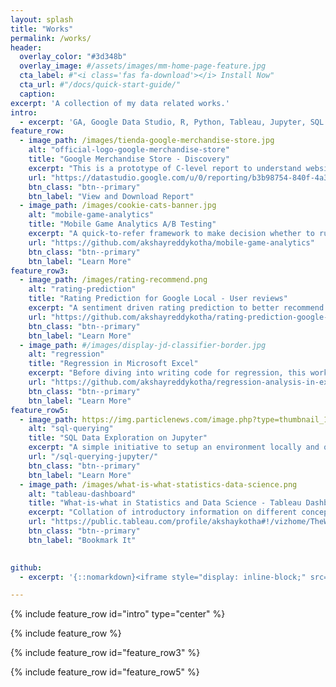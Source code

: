 ```yaml
---
layout: splash
title: "Works"
permalink: /works/
header:
  overlay_color: "#3d348b"
  overlay_image: #/assets/images/mm-home-page-feature.jpg
  cta_label: #"<i class='fas fa-download'></i> Install Now"
  cta_url: #"/docs/quick-start-guide/"
  caption:
excerpt: 'A collection of my data related works.'
intro: 
  - excerpt: 'GA, Google Data Studio, R, Python, Tableau, Jupyter, SQL'
feature_row:
  - image_path: /images/tienda-google-merchandise-store.jpg
    alt: "official-logo-google-merchandise-store"
    title: "Google Merchandise Store - Discovery"
    excerpt: "This is a prototype of C-level report to understand website performace of a company. Here, it's Google Merchandise Store."
    url: "https://datastudio.google.com/u/0/reporting/b3b98754-840f-4a38-a87e-c6b13229f221/page/qmuIB"
    btn_class: "btn--primary"
    btn_label: "View and Download Report"
  - image_path: /images/cookie-cats-banner.jpg
    alt: "mobile-game-analytics"
    title: "Mobile Game Analytics A/B Testing"
    excerpt: "A quick-to-refer framework to make decision whether to run a test."
    url: "https://github.com/akshayreddykotha/mobile-game-analytics"
    btn_class: "btn--primary"
    btn_label: "Learn More"
feature_row3:
  - image_path: /images/rating-recommend.png
    alt: "rating-prediction"
    title: "Rating Prediction for Google Local - User reviews"
    excerpt: "A sentiment driven rating prediction to better recommend places to visit for users."
    url: "https://github.com/akshayreddykotha/rating-prediction-google-local"
    btn_class: "btn--primary"
    btn_label: "Learn More"
  - image_path: #/images/display-jd-classifier-border.jpg
    alt: "regression"
    title: "Regression in Microsoft Excel"
    excerpt: "Before diving into writing code for regression, this work highlights the concepts and assumptions using Excel."
    url: "https://github.com/akshayreddykotha/regression-analysis-in-excel"
    btn_class: "btn--primary"
    btn_label: "Learn More"
feature_row5:
  - image_path: https://img.particlenews.com/image.php?type=thumbnail_1024x576&url=2xR9wr_0Nt3lCjk00
    alt: "sql-querying"
    title: "SQL Data Exploration on Jupyter"
    excerpt: "A simple initiative to setup an environment locally and query. You also have some basic clauses covered in the blog."
    url: "/sql-querying-jupyter/"
    btn_class: "btn--primary"
    btn_label: "Learn More"
  - image_path: /images/what-is-what-statistics-data-science.png
    alt: "tableau-dashboard"
    title: "What-is-what in Statistics and Data Science - Tableau Dashboard"
    excerpt: "Collation of introductory information on different concepts in statistics and data science."
    url: "https://public.tableau.com/profile/akshaykotha#!/vizhome/TheWhat-is-WhatofStatisticsandDataScience/Dashboard"
    btn_class: "btn--primary"
    btn_label: "Bookmark It"

    
github:
  - excerpt: '{::nomarkdown}<iframe style="display: inline-block;" src="https://ghbtns.com/github-btn.html?user=mmistakes&repo=minimal-mistakes&type=star&count=true&size=large" frameborder="0" scrolling="0" width="160px" height="30px"></iframe> <iframe style="display: inline-block;" src="https://ghbtns.com/github-btn.html?user=mmistakes&repo=minimal-mistakes&type=fork&count=true&size=large" frameborder="0" scrolling="0" width="158px" height="30px"></iframe>{:/nomarkdown}'

---
```


{% include feature_row id="intro" type="center" %}

{% include feature_row %}

<!-- {% include feature_row id="feature_row2" %}
 -->
{% include feature_row id="feature_row3" %}

<!-- {% include feature_row id="feature_row4" %}
 -->
{% include feature_row id="feature_row5" %}

<!-- {% include feature_row id="feature_row6" %}
 -->



